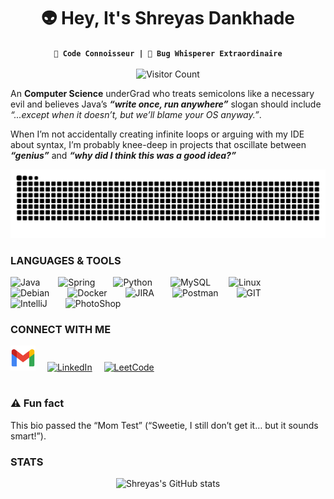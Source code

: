 <div align="center">
  
# 👽 Hey, It's Shreyas Dankhade 
**`🚀 Code Connoisseur | 🐛 Bug Whisperer Extraordinaire`**  
<br>
<img src="https://profile-counter.glitch.me/ShreyasDankhade/count.svg?" alt="Visitor Count" />

</div>

An **Computer Science** underGrad who treats semicolons like a necessary evil and believes Java’s **_“write once, run anywhere”_** slogan should include _“...except when it doesn’t, but we’ll blame your OS anyway.”_.

When I’m not accidentally creating infinite loops or arguing with my IDE about syntax, I’m probably knee-deep in projects that oscillate between **_“genius”_** and **_“why did I think this was a good idea?”_**

<div align="center">
  <picture>
    <source media="(prefers-color-scheme: dark)" srcset="https://raw.githubusercontent.com/Lviffy/Lviffy/output/github-snake-dark.svg" />
    <source media="(prefers-color-scheme: light)" srcset="https://raw.githubusercontent.com/Lviffy/Lviffy/output/github-snake.svg" />
    <img alt="github-snake" src="https://raw.githubusercontent.com/Lviffy/Lviffy/output/github-snake.svg" />
  </picture>
</div>

### LANGUAGES & TOOLS
<p align="left">
  <img alt="Java" width="50" height="50" style="padding-right:25px;" src="https://cdn.jsdelivr.net/gh/devicons/devicon@latest/icons/java/java-original.svg" />
  <img alt="Spring" width="50" height="50" style="padding-right:25px;" src="https://cdn.jsdelivr.net/gh/devicons/devicon@latest/icons/spring/spring-original.svg" />
  <img alt="Python" width="50" height="50" style="padding-right:25px;" src="https://cdn.jsdelivr.net/gh/devicons/devicon@latest/icons/python/python-original.svg" />
  <img alt="MySQL" width="50" height="50" style="padding-right:25px;" src="https://cdn.jsdelivr.net/gh/devicons/devicon@latest/icons/mysql/mysql-original.svg" />
  <img alt="Linux" width="50" height="50" style="padding-right:25px;" src="https://cdn.jsdelivr.net/gh/devicons/devicon@latest/icons/linux/linux-original.svg" />  
  <img alt="Debian" width="50" height="50" style="padding-right:25px;" src="https://cdn.jsdelivr.net/gh/devicons/devicon@latest/icons/debian/debian-original.svg" />
  <img alt="Docker" width="50" height="50" style="padding-right:25px;" src="https://cdn.jsdelivr.net/gh/devicons/devicon@latest/icons/docker/docker-original.svg" />  
  <img alt="JIRA" width="50" height="50" style="padding-right:25px;" src="https://cdn.jsdelivr.net/gh/devicons/devicon@latest/icons/jira/jira-original.svg" />
  <img alt="Postman" width="50" height="50" style="padding-right:25px;" src="https://cdn.jsdelivr.net/gh/devicons/devicon@latest/icons/postman/postman-original.svg" />                  
  <img alt="GIT" width="50" height="50" style="padding-right:25px;" src="https://cdn.jsdelivr.net/gh/devicons/devicon@latest/icons/git/git-original.svg" />
  <img alt="IntelliJ" width="50" height="50" style="padding-right:25px;" src="https://cdn.jsdelivr.net/gh/devicons/devicon@latest/icons/intellij/intellij-original.svg" />  
  <img alt="PhotoShop" width="50" height="50" style="padding-right:25px;" src="https://cdn.jsdelivr.net/gh/devicons/devicon@latest/icons/photoshop/photoshop-original.svg" />
</p>

### CONNECT WITH ME

<p align="left">
  <a href="mailto:shreyasdankhade75@gmail.com" target="blank"><img alt="Gmail" width="40" height="40" style="padding-right:15px;" src="https://raw.githubusercontent.com/github/explore/8f19e4dbbf13418dc1b1d58bb265953553c15a46/topics/gmail/gmail.png"/></a>
  <a href="https://www.linkedin.com/in/shreyasdankhade" target="blank"><img alt="LinkedIn" width="40" height="40" style="padding-right:15px;" src="https://cdn.jsdelivr.net/gh/devicons/devicon@latest/icons/linkedin/linkedin-original.svg" /></a>
  <a href="https://www.leetcode.com/ShreyasDankhade" target="blank"><img alt="LeetCode" width="40" height="40" style="padding-right:15px;" src="https://raw.githubusercontent.com/rahuldkjain/github-profile-readme-generator/master/src/images/icons/Social/leet-code.svg"/></a>
</p>

#

###  ⚠️ Fun fact
This bio passed the “Mom Test” (“Sweetie, I still don’t get it… but it sounds smart!”).


### STATS 
<div align="center">
  
![Shreyas's GitHub stats](https://github-readme-stats.vercel.app/api?username=ShreyasDankhade&show_icons=true&theme=gotham)

</div>
